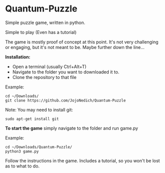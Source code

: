 # Quantum-Puzzle
Simple puzzle game, written in python.

Simple to play (Even has a tutorial)

The game is mostly proof of concept at this point. It's not very challenging or engaging, but it's not meant to be. 
Maybe further down the line...


**Installation:**

 - Open a terminal (usually Ctrl+Alt+T) 
 - Navigate to the folder you want to downloaded it to.
 - Clone the repository to that file
 
  Example:
  
 ```{r, engine='sh', count_lines}
cd ~/Downloads/ 
git clone https://github.com/JojoNedich/Quantum-Puzzle
```
Note:
You may need to install git:
 ```{r, engine='sh', count_lines}
sudo apt-get install git
```

**To start the game** simply navigate to the folder and run game.py

Example:

 ```{r, engine='sh', count_lines}
 cd ~/Downloads/Quantum-Puzzle/
 python3 game.py
```

Follow the instructions in the game.
Includes a tutorial, so you won't be lost as to what to do.
